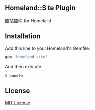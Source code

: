 Homeland::Site Plugin
---------------------

酷站插件 for Homeland.


## Installation

Add this line to your Homeland's Gemfile:

```ruby
gem 'homeland-site'
```

And then execute:
```bash
$ bundle
```

## License

[MIT License](http://opensource.org/licenses/MIT).
